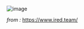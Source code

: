 ![image](https://github.com/0x074b/Defense-Evasion/assets/83349783/783643e1-9a1d-4001-976e-955636f5ad31)

*from :* https://www.ired.team/
